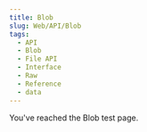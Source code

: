 ```yaml
---
title: Blob
slug: Web/API/Blob
tags:
  - API
  - Blob
  - File API
  - Interface
  - Raw
  - Reference
  - data
---
```

You've reached the Blob test page.
